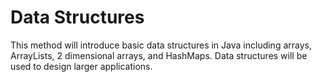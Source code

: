 # Data Structures

This method will introduce basic data structures in Java including arrays, ArrayLists, 2 dimensional arrays, and HashMaps. Data structures will be used to design larger applications.
